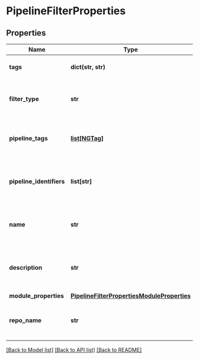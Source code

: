 # PipelineFilterProperties

## Properties
Name | Type | Description | Notes
------------ | ------------- | ------------- | -------------
**tags** | **dict(str, str)** | Filter tags as a key-value pair. | [optional] 
**filter_type** | **str** | This specifies the corresponding Entity of the filter. | 
**pipeline_tags** | [**list[NGTag]**](NGTag.md) | This is the list of the Pipeline Tags on which the filter will be applied. | [optional] 
**pipeline_identifiers** | **list[str]** | This is the list of the Pipeline Identifiers on which the filter will be applied. | [optional] 
**name** | **str** | This is the Pipeline Name on which the filter will be applied. | [optional] 
**description** | **str** | This is the Pipeline Description on which the filter will be applied. | [optional] 
**module_properties** | [**PipelineFilterPropertiesModuleProperties**](PipelineFilterPropertiesModuleProperties.md) |  | [optional] 
**repo_name** | **str** | This is the Pipeline repo filter on which the filter will be applied. | [optional] 

[[Back to Model list]](../README.md#documentation-for-models) [[Back to API list]](../README.md#documentation-for-api-endpoints) [[Back to README]](../README.md)

